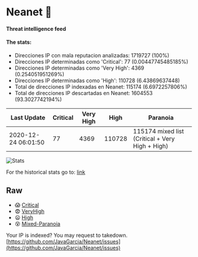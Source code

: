 # Neanet :hocho:
#### Threat intelligence feed
#### The stats:

- Direcciones IP con mala reputacion analizadas: 1719727 (100%)
- Direcciones IP determinadas como 'Critical':  77 (0.00447745485185%)
- Direcciones IP determinadas como 'Very High':  4369 (0.254051951269%)
- Direcciones IP determinadas como 'High':  110728 (6.43869637448)
- Total de direcciones IP indexadas en Neanet:  115174 (6.6972257806%)
- Total de direcciones IP descartadas en Neanet:  1604553 (93.3027742194%)

| Last Update | Critical | Very High | High | Paranoia |
| --- | --- | --- | --- | --- |
| 2020-12-24 06:01:50 | 77 | 4369 | 110728 | 115174 mixed list (Critical + Very High + High)|

![Stats](https://docs.google.com/spreadsheets/d/e/2PACX-1vSnaNMIXVabIpDJjufMlzH7poXnshF3mgd8Is1g9ytUEzVsP5my4Trn8f-xkoLLQ38xpL3HtmUexLo6/pubchart?oid=501124687&format=image)

For the historical stats go to: [link](/stats.csv)
## Raw
- :scream: [Critical](https://raw.githubusercontent.com/JavaGarcia/Neanet/master/blacklists/neanet_critical.txt)
- :fearful: [VeryHigh](https://raw.githubusercontent.com/JavaGarcia/Neanet/master/blacklists/neanet_veryHigh.txtt)
- :frowning: [High](https://raw.githubusercontent.com/JavaGarcia/Neanet/master/blacklists/neanet_high.txt)
- :dizzy_face: [Mixed-Paranoia](https://raw.githubusercontent.com/JavaGarcia/Neanet/master/blacklists/neanet_all.txt)


Your IP is indexed? You may request to takedown. [https://github.com/JavaGarcia/Neanet/issues](https://github.com/JavaGarcia/Neanet/issues)






















































































































































































































































































































































































































































































































































































































































































































































































































































































































































































































































































































































































































































































































































































































































































































































































































































































































































































































































































































































































































































































































































































































































































































































































































































































































































































































































































































































































































































































































































































































































































































